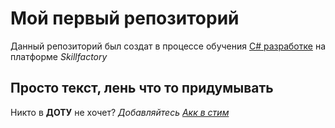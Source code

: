 # Мой первый репозиторий

Данный репозиторий был создат в процессе обучения [C# разработке](https://skillfactory.ru/csharp) на платформе *Skillfactory*

## Просто текст, лень что то придумывать
Никто в **ДОТУ** не хочет?
*Добавляйтесь* [*Акк в стим*](https://steamcommunity.com/profiles/76561199003941067/)
